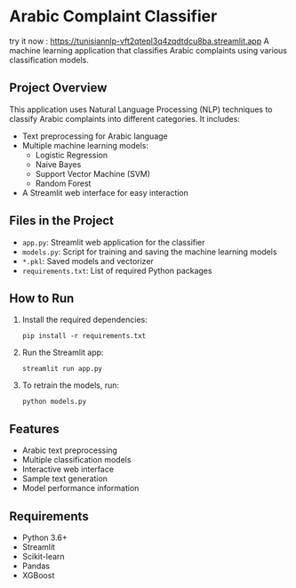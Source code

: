 # Arabic Complaint Classifier
try it now : https://tunisiannlp-vft2qtepl3q4zqdtdcu8ba.streamlit.app
A machine learning application that classifies Arabic complaints using various classification models.

## Project Overview

This application uses Natural Language Processing (NLP) techniques to classify Arabic complaints into different categories. It includes:

- Text preprocessing for Arabic language
- Multiple machine learning models:
  - Logistic Regression
  - Naive Bayes
  - Support Vector Machine (SVM)
  - Random Forest
- A Streamlit web interface for easy interaction

## Files in the Project

- `app.py`: Streamlit web application for the classifier
- `models.py`: Script for training and saving the machine learning models
- `*.pkl`: Saved models and vectorizer
- `requirements.txt`: List of required Python packages

## How to Run

1. Install the required dependencies:
   ```
   pip install -r requirements.txt
   ```

2. Run the Streamlit app:
   ```
   streamlit run app.py
   ```

3. To retrain the models, run:
   ```
   python models.py
   ```

## Features

- Arabic text preprocessing
- Multiple classification models
- Interactive web interface
- Sample text generation
- Model performance information

## Requirements

- Python 3.6+
- Streamlit
- Scikit-learn
- Pandas
- XGBoost

